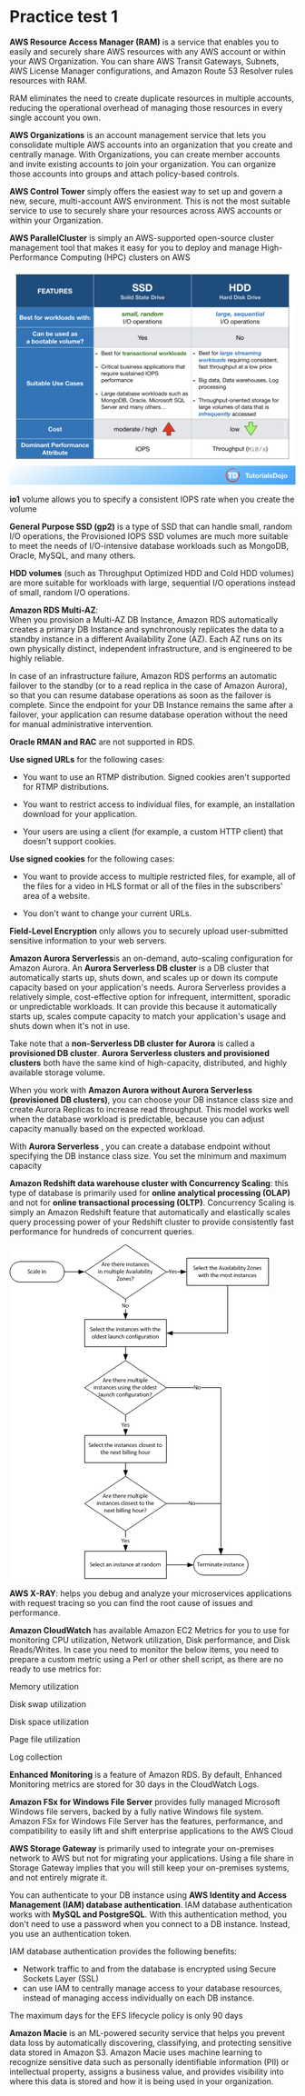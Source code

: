 # Practice test 1

**AWS Resource Access Manager (RAM)** is a service that enables you to easily and securely share AWS resources with any AWS account or within your AWS Organization. You can share AWS Transit Gateways, Subnets, AWS License Manager configurations, and Amazon Route 53 Resolver rules resources with RAM.

RAM eliminates the need to create duplicate resources in multiple accounts, reducing the operational overhead of managing those resources in every single account you own.

**AWS Organizations** is an account management service that lets you consolidate multiple AWS accounts into an organization that you create and centrally manage. With Organizations, you can create member accounts and invite existing accounts to join your organization. You can organize those accounts into groups and attach policy-based controls.

**AWS Control Tower** simply offers the easiest way to set up and govern a new, secure, multi-account AWS environment. This is not the most suitable service to use to securely share your resources across AWS accounts or within your Organization.


**AWS ParallelCluster** is simply an AWS-supported open-source cluster management tool that makes it easy for you to deploy and manage High-Performance Computing (HPC) clusters on AWS


![img](practice_test1_folder/1.png)
 
**io1** volume allows you to specify a consistent IOPS rate when you create the volume

**General Purpose SSD (gp2)** is a type of SSD that can handle small, random I/O operations, the Provisioned IOPS SSD volumes are much more suitable to meet the needs of I/O-intensive database workloads such as MongoDB, Oracle, MySQL, and many others.

**HDD volumes** (such as Throughput Optimized HDD and Cold HDD volumes) are more suitable for workloads with large, sequential I/O operations instead of small, random I/O operations.

**Amazon RDS Multi-AZ**:  
When you provision a Multi-AZ DB Instance, Amazon RDS automatically creates a primary DB Instance and synchronously replicates the data to a standby instance in a different Availability Zone (AZ). Each AZ runs on its own physically distinct, independent infrastructure, and is engineered to be highly reliable.

In case of an infrastructure failure, Amazon RDS performs an automatic failover to the standby (or to a read replica in the case of Amazon Aurora), so that you can resume database operations as soon as the failover is complete. Since the endpoint for your DB Instance remains the same after a failover, your application can resume database operation without the need for manual administrative intervention.

**Oracle RMAN and RAC** are not supported in RDS.

**Use signed URLs** for the following cases:

- You want to use an RTMP distribution. Signed cookies aren't supported for RTMP distributions.

- You want to restrict access to individual files, for example, an installation download for your application.

- Your users are using a client (for example, a custom HTTP client) that doesn't support cookies.

**Use signed cookies** for the following cases:

- You want to provide access to multiple restricted files, for example, all of the files for a video in HLS format or all of the files in the subscribers' area of a website.

- You don't want to change your current URLs.

**Field-Level Encryption** only allows you to securely upload user-submitted sensitive information to your web servers.

**Amazon Aurora Serverless**is an on-demand, auto-scaling configuration for Amazon Aurora. An **Aurora Serverless DB cluster** is a DB cluster that automatically starts up, shuts down, and scales up or down its compute capacity based on your application's needs. Aurora Serverless provides a relatively simple, cost-effective option for infrequent, intermittent, sporadic or unpredictable workloads. It can provide this because it automatically starts up, scales compute capacity to match your application's usage and shuts down when it's not in use.

Take note that a **non-Serverless DB cluster for Aurora** is called a **provisioned DB cluster**. **Aurora Serverless clusters and provisioned clusters** both have the same kind of high-capacity, distributed, and highly available storage volume.

When you work with **Amazon Aurora without Aurora Serverless (provisioned DB clusters)**, you can choose your DB instance class size and create Aurora Replicas to increase read throughput. This model works well when the database workload is predictable, because you can adjust capacity manually based on the expected workload.

With **Aurora Serverless** , you can create a database endpoint without specifying the DB instance class size. You set the minimum and maximum capacity

**Amazon Redshift data warehouse cluster with Concurrency Scaling**: this type of database is primarily used for **online analytical processing (OLAP)** and not for **online transactional processing (OLTP)**. Concurrency Scaling is simply an Amazon Redshift feature that automatically and elastically scales query processing power of your Redshift cluster to provide consistently fast performance for hundreds of concurrent queries.

![img](practice_test1_folder/2.png)

**AWS X-RAY**: helps you debug and analyze your microservices applications with request tracing so you can find the root cause of issues and performance.

**Amazon CloudWatch** has available Amazon EC2 Metrics for you to use for monitoring CPU utilization, Network utilization, Disk performance, and Disk Reads/Writes. In case you need to monitor the below items, you need to prepare a custom metric using a Perl or other shell script, as there are no ready to use metrics for:

Memory utilization

Disk swap utilization

Disk space utilization

Page file utilization

Log collection

**Enhanced Monitoring** is a feature of Amazon RDS. By default, Enhanced Monitoring metrics are stored for 30 days in the CloudWatch Logs.

**Amazon FSx for Windows File Server** provides fully managed Microsoft Windows file servers, backed by a fully native Windows file system. Amazon FSx for Windows File Server has the features, performance, and compatibility to easily lift and shift enterprise applications to the AWS Cloud

**AWS Storage Gateway** is primarily used to integrate your on-premises network to AWS but not for migrating your applications. Using a file share in Storage Gateway implies that you will still keep your on-premises systems, and not entirely migrate it.

You can authenticate to your DB instance using **AWS Identity and Access Management (IAM) database authentication**. IAM database authentication works with **MySQL and PostgreSQL**. With this authentication method, you don't need to use a password when you connect to a DB instance. Instead, you use an authentication token.

IAM database authentication provides the following benefits:
* Network traffic to and from the database is encrypted using Secure Sockets Layer (SSL)
* can use IAM to centrally manage access to your database resources, instead of managing access individually on each DB instance.


The maximum days for the EFS lifecycle policy is only 90 days


**Amazon Macie** is an ML-powered security service that helps you prevent data loss by automatically discovering, classifying, and protecting sensitive data stored in Amazon S3. Amazon Macie uses machine learning to recognize sensitive data such as personally identifiable information (PII) or intellectual property, assigns a business value, and provides visibility into where this data is stored and how it is being used in your organization.